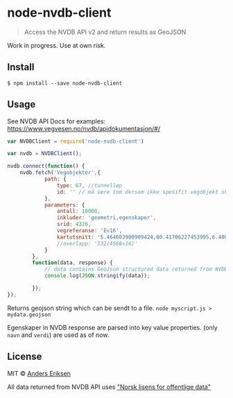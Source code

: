 # node-nvdb-client

> Access the NVDB API v2 and return results as GeoJSON

Work in progress. Use at own risk.

## Install

```
$ npm install --save node-nvdb-client
```


## Usage

See NVDB API Docs for examples: https://www.vegvesen.no/nvdb/apidokumentasjon/#/

```js
var NVDBClient = require('node-nvdb-client')

var nvdb = NVDBClient();

nvdb.connect(function() {
    nvdb.fetch('Vegobjekter',{
            path: {
                type: 67, //tunnelløp
                id: '' // må være tom dersom ikke spesifit vegobjekt skal hentes
            },
            parameters: {
                antall: 10000,
                inkluder: 'geometri,egenskaper',
                srid: 4326,
                vegreferanse: 'Ev16',
                kartutsnitt: '5.464603900909424,60.41706227453995,6.400566101074218,60.658040943395704'
                //overlapp: '532(4568=16)'
            }
        },
        function(data, response) {
            // data contains GeoJson structured data returned from NVDB API
            console.log(JSON.stringify(data));

        });
});

```


Returns geojson string which can be sendt to a file. `node myscript.js > mydata.geojson`

Egenskaper in NVDB response are parsed into key value properties. (only `navn` and `verdi`) are used as of now.


## License

MIT © [Anders Eriksen](http://bt.no)

All data returned from NVDB API uses ["Norsk lisens for offentlige data"](http://data.norge.no/nlod/no/1.0)

